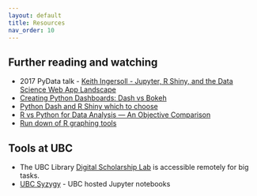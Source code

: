 ```yaml
---
layout: default
title: Resources
nav_order: 10
---
```


## Further reading and watching

* 2017 PyData talk - [Keith Ingersoll - Jupyter, R Shiny, and the Data Science Web App Landscape](https://www.youtube.com/watch?v=1DKklYElQbU)
* [Creating Python Dashboards: Dash vs Bokeh](https://www.activestate.com/blog/dash-vs-bokeh/)
* [Python Dash and R Shiny which to choose](https://towardsdatascience.com/python-dash-vs-r-shiny-which-to-choose-in-2021-and-beyond-6a25c90b2811)
* [R vs Python for Data Analysis — An Objective Comparison](https://www.dataquest.io/blog/python-vs-r/)
* [Run down of R graphing tools](https://www.r-graph-gallery.com/all-graphs.html)

## Tools at UBC
* The UBC Library [Digital Scholarship Lab](https://researchcommons.library.ubc.ca/digital-scholarship-lab-use-policy-and-guideline/) is accessible remotely for big tasks.
* [UBC Syzygy](https://ubc.syzygy.ca/) - UBC hosted Jupyter notebooks
